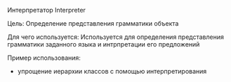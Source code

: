 Интерпретатор Interpreter

Цель: Определение представления грамматики объекта

Для чего используется: Используется для определения представления грамматики заданного языка и интрпретации его предложений

Пример использования: 
- упрощение иерархии классов с помощью интерпретирования